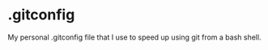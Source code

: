 .gitconfig
==========

My personal .gitconfig file that I use to speed up using git from a bash shell.

